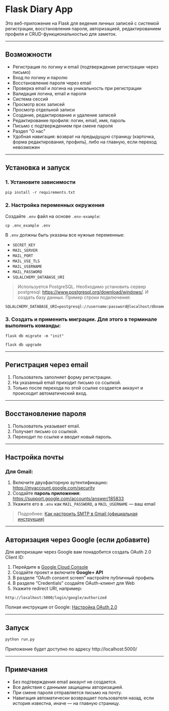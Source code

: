 # Flask Diary App

Это веб-приложение на Flask для ведения личных записей с системой регистрации, восстановления пароля, авторизацией, редактированием профиля и CRUD-функциональностью для заметок.

---

## Возможности

- Регистрация по логину и email (подтверждение регистрации через письмо)
- Вход по логину и паролю
- Восстановление пароля через email
- Проверка email и логина на уникальность при регистрации
- Валидация логина, email и пароля
- Система сессий
- Просмотр всех записей
- Просмотр отдельной записи
- Создание, редактирование и удаление записей
- Редактирование профиля: логин, email, имя, пароль
- Письмо с подтверждением при смене пароля
- Раздел "О нас"
- Удобная навигация: возврат на предыдущую страницу (карточка, форма редактирования, профиль), либо на главную, если переход невозможен

---

## Установка и запуск

### 1. Установите зависимости
```
pip install -r requirements.txt
```

### 2. Настройка переменных окружения

Создайте `.env` файл на основе `.env-example`:
```
cp .env_example .env
```

В `.env` должны быть указаны все нужные переменные:
- `SECRET_KEY`
- `MAIL_SERVER`
- `MAIL_PORT`
- `MAIL_USE_TLS`
- `MAIL_USERNAME`
- `MAIL_PASSWORD`
- `SQLALCHEMY_DATABASE_URI`

> Используется PostgreSQL.
> Необходимо установить сервер postgresql: https://www.postgresql.org/download/windows/. И создать базу данных.
> Пример строки подключения:
```
SQLALCHEMY_DATABASE_URI=postgresql://username:password@localhost/dbname
```

### 3. Создать и применить миграции. Для этого в терминале выполнить команды:
```
flask db migrate -m "init"
```
```
flask db upgrade
```
---

## Регистрация через email

1. Пользователь заполняет форму регистрации.
2. На указанный email приходит письмо со ссылкой.
3. Только после перехода по этой ссылке создается аккаунт и происходит автоматический вход.

---

## Восстановление пароля

1. Пользователь указывает email.
2. Получает письмо со ссылкой.
3. Переходит по ссылке и вводит новый пароль.

---

## Настройка почты

### Для Gmail:

1. Включите двухфакторную аутентификацию: https://myaccount.google.com/security
2. Создайте **пароль приложения**: https://support.google.com/accounts/answer/185833
3. Укажите его в `.env` как `MAIL_PASSWORD`, а `MAIL_USERNAME` — ваш email

> Подробнее: [Как настроить SMTP в Gmail (официальная инструкция)](https://support.google.com/mail/answer/7126229)

---

## Авторизация через Google (если добавите)

Для авторизации через Google вам понадобится создать OAuth 2.0 Client ID:
1. Перейдите в [Google Cloud Console](https://console.cloud.google.com/)
2. Создайте проект и включите **Google+ API**
3. В разделе “OAuth consent screen” настройте публичный профиль
4. В разделе “Credentials” создайте OAuth-клиент для Web
5. Укажите redirect URI, например:
```
http://localhost:5000/login/google/authorized
```

Полная инструкция от Google: [Настройка OAuth 2.0](https://developers.google.com/identity/protocols/oauth2)

---

## Запуск

```bash
python run.py
```

Приложение будет доступно по адресу http://localhost:5000/

---

## Примечания

- Без подтверждения email аккаунт не создается.
- Все действия с данными защищены авторизацией.
- При смене пароля отправляется письмо на почту.
- Навигация автоматически возвращает пользователя назад, если история известна, иначе — на главную страницу.